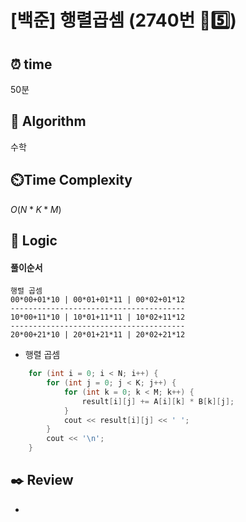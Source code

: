 # [백준] 행렬곱셈 (2740번 🩶5️⃣)

## ⏰  **time**

50분

## :pushpin: **Algorithm**

수학

## ⏲️**Time Complexity**

$O(N*K*M)$

## :round_pushpin: **Logic**

#### 풀이순서
```
행렬 곱셈
00*00+01*10 | 00*01+01*11 | 00*02+01*12
---------------------------------------
10*00+11*10 | 10*01+11*11 | 10*02+11*12
---------------------------------------
20*00+21*10 | 20*01+21*11 | 20*02+21*12      
```

- 행렬 곱셈 <br/>
```cpp
	for (int i = 0; i < N; i++) {
		for (int j = 0; j < K; j++) {
			for (int k = 0; k < M; k++) {
				result[i][j] += A[i][k] * B[k][j];
			}
			cout << result[i][j] << ' ';
		}
		cout << '\n';
	}
```

## :black_nib: **Review**

- 

